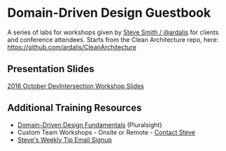 # Domain-Driven Design Guestbook
A series of labs for workshops given by [Steve Smith / @ardalis](http://ardalis.com) for clients and conference attendees.
Starts from the Clean Architecture repo, here: https://github.com/ardalis/CleanArchitecture

## Presentation Slides

[2016 October DevIntersection Workshop Slides](https://dl.dropboxusercontent.com/u/14515711/Domain-Driven%20ASP.NET%20Core%20Applications.pdf)

## Additional Training Resources

- [Domain-Driven Design Fundamentals](https://www.pluralsight.com/courses/domain-driven-design-fundamentals) (Pluralsight)
- Custom Team Workshops - Onsite or Remote - [Contact Steve](http://ardalis.com/contact)
- [Steve's Weekly Tip Email Signup](http://ardalis.com/tips)
